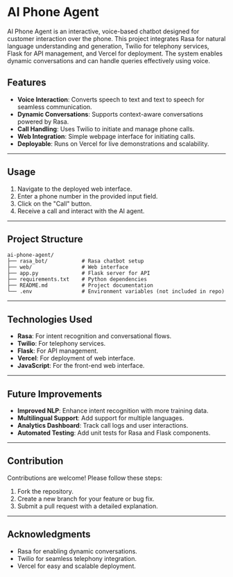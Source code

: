 # AI Phone Agent

AI Phone Agent is an interactive, voice-based chatbot designed for customer interaction over the phone. This project integrates Rasa for natural language understanding and generation, Twilio for telephony services, Flask for API management, and Vercel for deployment. The system enables dynamic conversations and can handle queries effectively using voice.

## Features
- **Voice Interaction**: Converts speech to text and text to speech for seamless communication.
- **Dynamic Conversations**: Supports context-aware conversations powered by Rasa.
- **Call Handling**: Uses Twilio to initiate and manage phone calls.
- **Web Integration**: Simple webpage interface for initiating calls.
- **Deployable**: Runs on Vercel for live demonstrations and scalability.

---
 


## Usage
1. Navigate to the deployed web interface.
2. Enter a phone number in the provided input field.
3. Click on the "Call" button.
4. Receive a call and interact with the AI agent.

---

## Project Structure

```plaintext
ai-phone-agent/
├── rasa_bot/           # Rasa chatbot setup
├── web/                # Web interface
├── app.py              # Flask server for API
├── requirements.txt    # Python dependencies
├── README.md           # Project documentation
└── .env                # Environment variables (not included in repo)
```


---



## Technologies Used
- **Rasa**: For intent recognition and conversational flows.
- **Twilio**: For telephony services.
- **Flask**: For API management.
- **Vercel**: For deployment of web interface.
- **JavaScript**: For the front-end web interface.

  

---

## Future Improvements
- **Improved NLP**: Enhance intent recognition with more training data.
- **Multilingual Support**: Add support for multiple languages.
- **Analytics Dashboard**: Track call logs and user interactions.
- **Automated Testing**: Add unit tests for Rasa and Flask components.

---

## Contribution
Contributions are welcome! Please follow these steps:
1. Fork the repository.
2. Create a new branch for your feature or bug fix.
3. Submit a pull request with a detailed explanation.


---

## Acknowledgments
- Rasa for enabling dynamic conversations.
- Twilio for seamless telephony integration.
- Vercel for easy and scalable deployment.
